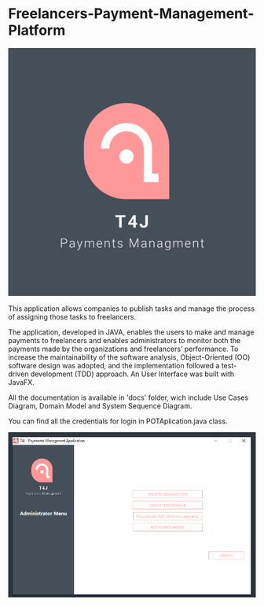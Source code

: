 # Freelancers-Payment-Management-Platform

![Application Logo](/app_logo.png "App Logo")

This application allows companies to publish tasks and manage the process of assigning those tasks to freelancers.

The application, developed in JAVA, enables the users to make and manage payments to freelancers and enables administrators to monitor both the payments made by the organizations and freelancers’ performance. To increase the maintainability of the software analysis, Object-Oriented (OO) software design was adopted, and the implementation followed a test-driven development (TDD) approach. An User Interface was built with JavaFX.

All the documentation is available in 'docs' folder, wich include Use Cases Diagram, Domain Model and System Sequence Diagram.

You can find all the credentials for login in POTAplication.java class.

![Administrator Menu](/img/admin_menu.png "Admin Menu")

